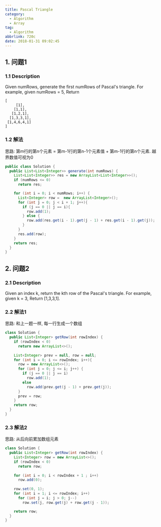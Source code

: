 ```yaml
---
title: Pascal Triangle
category:
  - Algorithm
  - Array
tag:
  - Algorithm
abbrlink: 720c
date: 2018-01-31 09:02:45
---
```


## 1. 问题1
### 1.1 Description
Given numRows, generate the first numRows of Pascal's triangle.
For example, given numRows = 5, Return
```text
[
     [1],
    [1,1],
   [1,2,1],
  [1,3,3,1],
 [1,4,6,4,1]
]
```

### 1.2 解法
思路: 第m行的第n个元素 = 第m-1行的第n-1个元素值 + 第m-1行的第n个元素. 越界数值可视为0
```java
public class Solution {
  public List<List<Integer>> generate(int numRows) {
    List<List<Integer>> res = new ArrayList<List<Integer>>();
    if (numRows <= 0)
      return res;

    for (int i = 0; i < numRows; i++) {
      List<Integer> row =  new ArrayList<Integer>();
      for (int j = 0; j < i + 1; j++){
        if (j == 0 || j == i){
          row.add(1);
        } else {
          row.add(res.get(i - 1).get(j - 1) + res.get(i - 1).get(j));
        }
      }
      res.add(row);
    }
    return res;
  }
}
```



## 2. 问题2
### 2.1 Description
Given an index k, return the kth row of the Pascal's triangle.
For example, given k = 3,
Return [1,3,3,1].

### 2.2 解法1
思路: 和上一题一样, 每一行生成一个数组
```java
class Solution {
  public List<Integer> getRow(int rowIndex) {
    if (rowIndex < 0) 
      return new ArrayList<>();
    
    List<Integer> prev = null, row = null;
    for (int i = 0; i <= rowIndex; i++){
      row = new ArrayList<>();
      for (int j = 0; j <= i; j++) {
        if (j == 0 || j == i)
          row.add(1);
        else
          row.add(prev.get(j - 1) + prev.get(j));
      }
      prev = row;
    }
    return row;
  }
}
```

### 2.3 解法2
思路: 从后向前累加数组元素
```java
class Solution {
  public List<Integer> getRow(int rowIndex) {
    List<Integer> row = new ArrayList<>();
    if (rowIndex < 0)
      return row;
    
    for (int i = 0; i < rowIndex + 1 ; i++)
      row.add(0);
    
    row.set(0, 1);
    for (int i = 1; i <= rowIndex; i++)
      for (int j = i; j > 0; j--)
        row.set(j, row.get(j) + row.get(j - 1));

    return row;
  }
}
```
